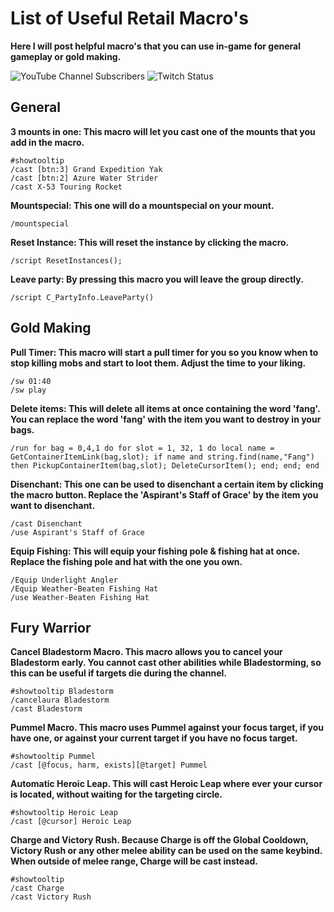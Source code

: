 # List of Useful Retail Macro's
**Here I will post helpful macro's that you can use in-game for general gameplay or gold making.**

![YouTube Channel Subscribers](https://img.shields.io/youtube/channel/subscribers/UCY_LsfkMQS--TVMvGl90rNA?style=social)
![Twitch Status](https://img.shields.io/twitch/status/xscarlife?style=social)
## General

**3 mounts in one: This macro will let you cast one of the mounts that you add in the macro.**
```
#showtooltip
/cast [btn:3] Grand Expedition Yak
/cast [btn:2] Azure Water Strider
/cast X-53 Touring Rocket
```

**Mountspecial: This one will do a mountspecial on your mount.**
```
/mountspecial
```

**Reset Instance: This will reset the instance by clicking the macro.**
```
/script ResetInstances();
```

**Leave party: By pressing this macro you will leave the group directly.**
```
/script C_PartyInfo.LeaveParty()
```

## Gold Making

**Pull Timer: This macro will start a pull timer for you so you know when to stop killing mobs and start to loot them. Adjust the time to your liking.**
```
/sw 01:40
/sw play
```

**Delete items: This will delete all items at once containing the word 'fang'. You can replace the word 'fang' with the item you want to destroy in your bags.**
```
/run for bag = 0,4,1 do for slot = 1, 32, 1 do local name = GetContainerItemLink(bag,slot); if name and string.find(name,"Fang") then PickupContainerItem(bag,slot); DeleteCursorItem(); end; end; end
```

**Disenchant: This one can be used to disenchant a certain item by clicking the macro button. Replace the 'Aspirant's Staff of Grace' by the item you want to disenchant.**
```
/cast Disenchant
/use Aspirant's Staff of Grace
```

**Equip Fishing: This will equip your fishing pole & fishing hat at once. Replace the fishing pole and hat with the one you own.**
```
/Equip Underlight Angler
/Equip Weather-Beaten Fishing Hat
/use Weather-Beaten Fishing Hat
```

## Fury Warrior

**Cancel Bladestorm Macro. This macro allows you to cancel your Bladestorm early. You cannot cast other abilities while Bladestorming, so this can be useful if targets die during the channel.**
```
#showtooltip Bladestorm
/cancelaura Bladestorm
/cast Bladestorm
```

**Pummel Macro. This macro uses Pummel against your focus target, if you have one, or against your current target if you have no focus target.**
```
#showtooltip Pummel
/cast [@focus, harm, exists][@target] Pummel
```

**Automatic Heroic Leap. This will cast Heroic Leap where ever your cursor is located, without waiting for the targeting circle.**
```
#showtooltip Heroic Leap
/cast [@cursor] Heroic Leap
```

**Charge and Victory Rush. Because Charge is off the Global Cooldown, Victory Rush or any other melee ability can be used on the same keybind. When outside of melee range, Charge will be cast instead.**
```
#showtooltip
/cast Charge
/cast Victory Rush
```
